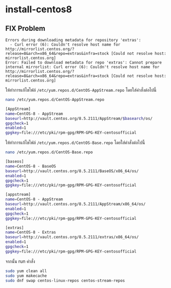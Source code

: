 # install-centos8


## FIX Problem
```
Errors during downloading metadata for repository 'extras':
  - Curl error (6): Couldn't resolve host name for http://mirrorlist.centos.org/?release=8&arch=x86_64&repo=extras&infra=stock [Could not resolve host: mirrorlist.centos.org]
Error: Failed to download metadata for repo 'extras': Cannot prepare internal mirrorlist: Curl error (6): Couldn't resolve host name for http://mirrorlist.centos.org/?release=8&arch=x86_64&repo=extras&infra=stock [Could not resolve host: mirrorlist.centos.org]
```
ให้ทำการแก้ไขไฟล์ `/etc/yum.repos.d/CentOS-AppStream.repo` โดยใส่คำสั่งต่อไปนี้

```bash
nano /etc/yum.repos.d/CentOS-AppStream.repo
```

```bash
[AppStream]
name=CentOS-8 - AppStream
baseurl=http://vault.centos.org/8.5.2111/AppStream/$basearch/os/
gpgcheck=1
enabled=1
gpgkey=file:///etc/pki/rpm-gpg/RPM-GPG-KEY-centosofficial
```

ให้ทำการแก้ไขไฟล์ `/etc/yum.repos.d/CentOS-Base.repo` โดยใส่คำสั่งต่อไปนี้
```bash
nano /etc/yum.repos.d/CentOS-Base.repo
```
```bash
[baseos]
name=CentOS-8 - BaseOS
baseurl=http://vault.centos.org/8.5.2111/BaseOS/x86_64/os/
enabled=1
gpgcheck=1
gpgkey=file:///etc/pki/rpm-gpg/RPM-GPG-KEY-centosofficial

[appstream]
name=CentOS-8 - AppStream
baseurl=http://vault.centos.org/8.5.2111/AppStream/x86_64/os/
enabled=1
gpgcheck=1
gpgkey=file:///etc/pki/rpm-gpg/RPM-GPG-KEY-centosofficial

[extras]
name=CentOS-8 - Extras
baseurl=http://vault.centos.org/8.5.2111/extras/x86_64/os/
enabled=1
gpgcheck=1
gpgkey=file:///etc/pki/rpm-gpg/RPM-GPG-KEY-centosofficial
```
จากนั้น run คำสั่ง
```bash
sudo yum clean all
sudo yum makecache
sudo dnf swap centos-linux-repos centos-stream-repos
```
